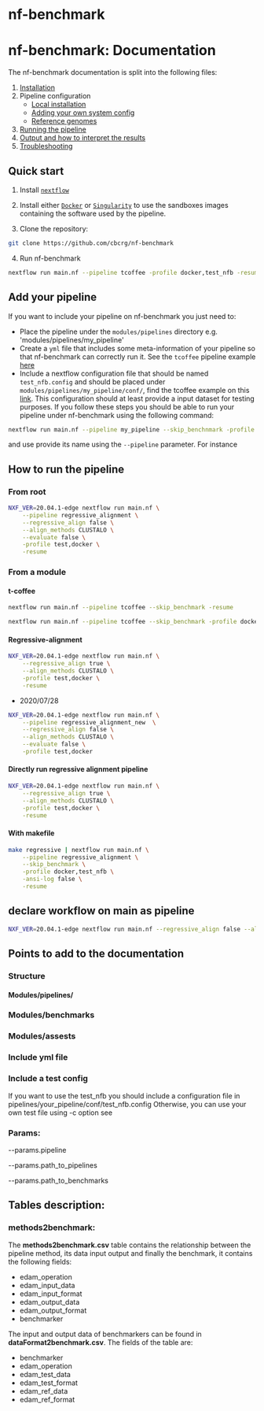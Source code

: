 # nf-benchmark

# nf-benchmark: Documentation

The nf-benchmark documentation is split into the following files:

1. [Installation](https://nf-co.re/usage/installation)
2. Pipeline configuration
    * [Local installation](https://nf-co.re/usage/local_installation)
    * [Adding your own system config](https://nf-co.re/usage/adding_own_config)
    * [Reference genomes](https://nf-co.re/usage/reference_genomes)
3. [Running the pipeline](usage.md)
4. [Output and how to interpret the results](output.md)
5. [Troubleshooting](https://nf-co.re/usage/troubleshooting)

## Quick start

1. Install [`nextflow`](https://www.nextflow.io/docs/latest/getstarted.html#installation)

2. Install either [`Docker`](https://docs.docker.com/engine/installation/) or 
[`Singularity`](https://www.sylabs.io/guides/3.0/user-guide/) to use the sandboxes images containing the software used 
by the pipeline.

3. Clone the repository:

```bash
git clone https://github.com/cbcrg/nf-benchmark
```
4. Run nf-benchmark

```bash
nextflow run main.nf --pipeline tcoffee -profile docker,test_nfb -resume
```

## Add your pipeline 

If you want to include your pipeline on nf-benchmark you just need to:
* Place the pipeline under the `modules/pipelines` directory e.g. 'modules/pipelines/my_pipeline'
* Create a `yml` file that includes some meta-information of your pipeline so that nf-benchmark can correctly run it. See
the `tcoffee` pipeline example [here](https://github.com/cbcrg/nf-benchmark/blob/master/modules/pipelines/tcoffee/meta.yml)
* Include a nextflow configuration file that should be named `test_nfb.config` and should be 
placed under `modules/pipelines/my_pipeline/conf/`, find the tcoffee example on this 
[link](https://github.com/cbcrg/nf-benchmark/blob/master/modules/pipelines/tcoffee/conf/test_nfb.config). This 
configuration should at least provide a input dataset for testing purposes. If you follow these steps you should be able
to run your pipeline under nf-benchmark using the following command: 

```bash
nextflow run main.nf --pipeline my_pipeline --skip_benchnmark -profile test_nfb -resume
```

and use provide its name using the `--pipeline` parameter. For instance  
 
## How to run the pipeline


### From root

```bash
NXF_VER=20.04.1-edge nextflow run main.nf \
    --pipeline regressive_alignment \
    --regressive_align false \
    --align_methods CLUSTALO \
    --evaluate false \
    -profile test,docker \
    -resume
```

### From a module

#### t-coffee

```bash
nextflow run main.nf --pipeline tcoffee --skip_benchmark -resume
```

```bash
nextflow run main.nf --pipeline tcoffee --skip_benchmark -profile docker,test_nfb -ansi-log false -resume
```

#### Regressive-alignment

```bash
NXF_VER=20.04.1-edge nextflow run main.nf \
    --regressive_align true \
    --align_methods CLUSTALO \
    -profile test,docker \
    -resume
```

* 2020/07/28 

```bash
NXF_VER=20.04.1-edge nextflow run main.nf \
    --pipeline regressive_alignment_new  \
    --regressive_align false \
    --align_methods CLUSTALO \
    --evaluate false \
    -profile test,docker
```

#### Directly run regressive alignment pipeline

```bash
NXF_VER=20.04.1-edge nextflow run main.nf \
    --regressive_align true \
    --align_methods CLUSTALO \
    -profile test,docker \
    -resume
```

#### With makefile

```bash
make regressive | nextflow run main.nf \
    --pipeline regressive_alignment \
    --skip_benchmark \
    -profile docker,test_nfb \
    -ansi-log false \
    -resume
```

## declare workflow on main as pipeline  

```bash
NXF_VER=20.04.1-edge nextflow run main.nf --regressive_align false --align_methods "CLUSTALO" --evaluate false -profile test,docker -resume
```

## Points to add to the documentation

### Structure

#### Modules/pipelines/

### Modules/benchmarks

### Modules/assests

### Include yml file

### Include a test config

If you want to use the test_nfb you should include a configuration file in pipelines/your_pipeline/conf/test_nfb.config
Otherwise, you can use your own test file using -c option see 

### Params:

--params.pipeline 

--params.path_to_pipelines

--params.path_to_benchmarks

## Tables description:

### methods2benchmark:

The **methods2benchmark.csv** table contains the relationship between the pipeline method, its data input output and 
finally the benchmark, it contains the following fields:

* edam_operation
* edam_input_data
* edam_input_format
* edam_output_data 
* edam_output_format
* benchmarker

The input and output data of benchmarkers can be found in **dataFormat2benchmark.csv**. The fields of the table are:

* benchmarker
* edam_operation
* edam_test_data
* edam_test_format
* edam_ref_data
* edam_ref_format
   